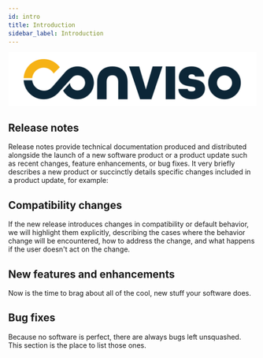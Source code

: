 ```yaml
---
id: intro
title: Introduction
sidebar_label: Introduction
---
```


<div style={{textAlign: 'center'}}>

![img](../../static/img/Logo.png)

</div>

## Release notes

Release notes provide technical documentation produced and distributed alongside the launch of a new software product or a product update such as recent changes, feature enhancements, or bug fixes. It very briefly describes a new product or succinctly details specific changes included in a product update, for example:

## Compatibility changes

If the new release introduces changes in compatibility or default behavior, we will highlight them explicitly, describing the cases where the behavior change will be encountered, how to address the change, and what happens if the user doesn't act on the change.

## New features and enhancements

Now is the time to brag about all of the cool, new stuff your software does.

## Bug fixes

Because no software is perfect, there are always bugs left unsquashed. This section is the place to list those ones.